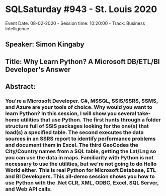 # SQLSaturday #943 - St. Louis 2020
Event Date: 08-02-2020 - Session time: 10:20:00 - Track: Business Intelligence
## Speaker: Simon Kingaby
## Title: Why Learn Python?  A Microsoft DB/ETL/BI Developer's Answer
## Abstract:
### You're a Microsoft Developer.  C#, MSSQL, SSIS/SSRS, SSMS, and Azure are your tools of choice.  Why would you want to learn Python?  In this session, I will show you several take-home utilities that use Python.  The first hunts through a folder structure full of SSIS packages looking for the one(s) that load(s) a specified table.  The second executes the data sources in an SSRS report to identify performance problems and document them in Excel.  The third GeoCodes the City/Country names from a SQL table, getting the Lat/Lng so you can use the data in maps.  Familiarity with Python is not necessary to use the utilities, but we're not going to do Hello World either.  This is real Python for Microsoft Database, ETL and BI Developers.  This all-demo session shows you how to use Python with the .Net CLR,  XML, ODBC, Excel, SQL Server, and Web API calls.
